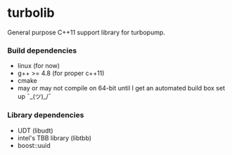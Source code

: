 # turbolib

General purpose C++11 support library for turbopump.

### Build dependencies

* linux (for now)
* g++ >= 4.8 (for proper c++11)
* cmake
* may or may not compile on 64-bit until I get an automated build box set up ¯\_(ツ)_/¯

### Library dependencies

* UDT (libudt)
* intel's TBB library (libtbb)
* boost::uuid



